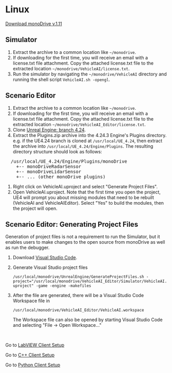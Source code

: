 # Linux

[Download monoDrive v.1.11](https://www.monodrive.io/register)

## Simulator

1. Extract the archive to a common location like `~/monodrive`.
1. If downloading for the first time, you will receive an email with a license.txt file attachment. Copy the attached license.txt file to the extracted location `~/monodrive/VehicleAI/license.txt`.
1. Run the simulator by navigating the `~/monodrive/VehicleAI` directory and running the shell script `VehicleAI.sh -opengl`.

## Scenario Editor

1. Extract the archive to a common location like `~/monodrive`.
1. If downloading for the first time, you will receive an email with a license.txt file attachment. Copy the attached license.txt file to the extracted location `~/monodrive/VehicleAI_Editor/license.txt`.
1. Clone [Unreal Engine: branch 4.24](https://www.unrealengine.com/en-US/).
1. Extract the Plugins.zip archive into the 4.24.3 Engine's Plugins directory. e.g. if the UE4.24 branch is cloned at `/usr/local/UE_4.24`, then extract the archive into `/usr/local/UE_4.24/Engine/Plugins`. The resulting directory structure should look as follows:
<pre>
  /usr/local/UE_4.24/Engine/Plugins/monoDrive
    +-- monoDriveRadarSensor
    +-- monoDriveLidarSensor
    +-- ... (other monoDrive plugins)
</pre>
1. Right click on VehicleAI.uproject and select "Generate Project Files".
1. Open VehicleAI.uproject. Note that the first time you open the project, UE4 will prompt you about missing modules that need to be rebuilt (VehicleAI and VehicleAIEditor). Select "Yes" to build the modules, then the project will open.


## Scenario Editor: Generating Project Files

Generation of project files is not a requirement to run the Simulator, but it enables users to make changes to the open source from monoDrive as well as run the debugger.

1. Download [Visual Studio Code](https://code.visualstudio.com/).

1. Generate Visual Studio project files

    `/usr/local/monodrive/UnrealEngine/GenerateProjectFiles.sh -project="/usr/local/monodrive/VehicleAI_Editor/Simulator/VehicleAI.uproject" -game -engine -makefiles`

1. After the file are generated, there will be a Visual Studio Code Workspace file in 

    `/usr/local/monodrive/VehicleAI_Editor/VehicleAI.workspace`

    The Workspace file can also be opened by starting Visual Studio Code and selecting "File -> Open Workspace..."

<p>&nbsp;</p>

  Go to [LabVIEW Client Setup](../../LV_client/quick_start/LabVIEW_client_quick_start.md)
  
  Go to [C++ Client Setup](../../cpp_client/cpp_quick_start.md)

  Go to [Python Client Setup](../../python_client/quick_start.md)

<p>&nbsp;</p>